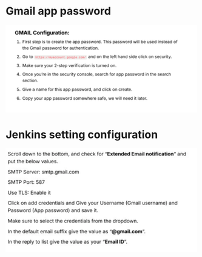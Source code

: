 # Gmail app password

![alt text](image.png)


# Jenkins setting configuration

![alt text](image-1.png)
